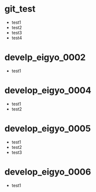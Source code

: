 # git_test

- test1
- test2
- test3
- test4

# develp_eigyo_0002

- test1

# develop_eigyo_0004

- test1
- test2

# develop_eigyo_0005

- test1
- test2
- test3

# develop_eigyo_0006

- test1